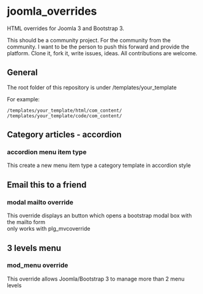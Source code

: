 # joomla_overrides
HTML overrides for Joomla 3 and Bootstrap 3.

This should be a community project. For the community from the community. I want to be the person to push this forward and provide the platform. Clone it, fork it, write issues, ideas. All contributions are welcome.

## General
The root folder of this repository is under /templates/your_template

For example:
```
/templates/your_template/html/com_content/  
/templates/your_template/code/com_content/
```

## Category articles - accordion
### accordion menu item type
This create a new menu item type a category template in accordion style

## Email this to a friend
### modal mailto override
This override displays an button which opens a bootstrap modal box with the mailto form  
only works with plg_mvcoverride

## 3 levels menu
### mod_menu override
This override allows Joomla/Bootstrap 3 to manage more than 2 menu levels  
